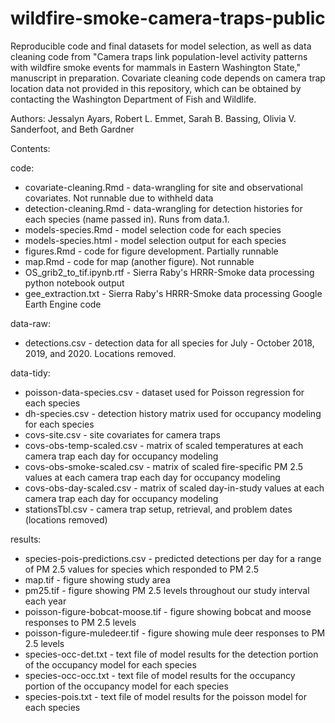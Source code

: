 # wildfire-smoke-camera-traps-public
Reproducible code and final datasets for model selection, as well as data cleaning code from "Camera traps link population-level activity patterns with wildfire smoke events for mammals in Eastern Washington State," manuscript in preparation. Covariate cleaning code depends on camera trap location data not provided in this repository, which can be obtained by contacting the Washington Department of Fish and Wildlife.

Authors: Jessalyn Ayars, Robert L. Emmet, Sarah B. Bassing, Olivia V. Sanderfoot, and Beth Gardner

Contents:

  code:

  - covariate-cleaning.Rmd - data-wrangling for site and observational covariates. Not runnable due to withheld data
  - detection-cleaning.Rmd - data-wrangling for detection histories for each species (name passed in). Runs from data.1.
  - models-species.Rmd - model selection code for each species
  - models-species.html - model selection output for each species
  - figures.Rmd - code for figure development. Partially runnable
  - map.Rmd - code for map (another figure). Not runnable
  - OS_grib2_to_tif.ipynb.rtf - Sierra Raby's HRRR-Smoke data processing python notebook output
  - gee_extraction.txt - Sierra Raby's HRRR-Smoke data processing Google Earth Engine code

  data-raw:

  - detections.csv - detection data for all species for July - October 2018, 2019, and 2020. Locations removed.

  data-tidy:

  - poisson-data-species.csv - dataset used for Poisson regression for each species
  - dh-species.csv - detection history matrix used for occupancy modeling for each species
  - covs-site.csv - site covariates for camera traps
  - covs-obs-temp-scaled.csv - matrix of scaled temperatures at each camera trap each day for occupancy modeling
  - covs-obs-smoke-scaled.csv - matrix of scaled fire-specific PM 2.5 values at each camera trap each day for occupancy modeling
  - covs-obs-day-scaled.csv - matrix of scaled day-in-study values at each camera trap each day for occupancy modeling
  - stationsTbl.csv - camera trap setup, retrieval, and problem dates (locations removed)

  results:

  - species-pois-predictions.csv - predicted detections per day for a range of PM 2.5 values for species which responded to PM 2.5
  - map.tif - figure showing study area
  - pm25.tif - figure showing PM 2.5 levels throughout our study interval each year
  - poisson-figure-bobcat-moose.tif - figure showing bobcat and moose responses to PM 2.5 levels
  - poisson-figure-muledeer.tif - figure showing mule deer responses to PM 2.5 levels
  - species-occ-det.txt - text file of model results for the detection portion of the occupancy model for each species
  - species-occ-occ.txt - text file of model results for the occupancy portion of the occupancy model for each species
  - species-pois.txt - text file of model results for the poisson model for each species



